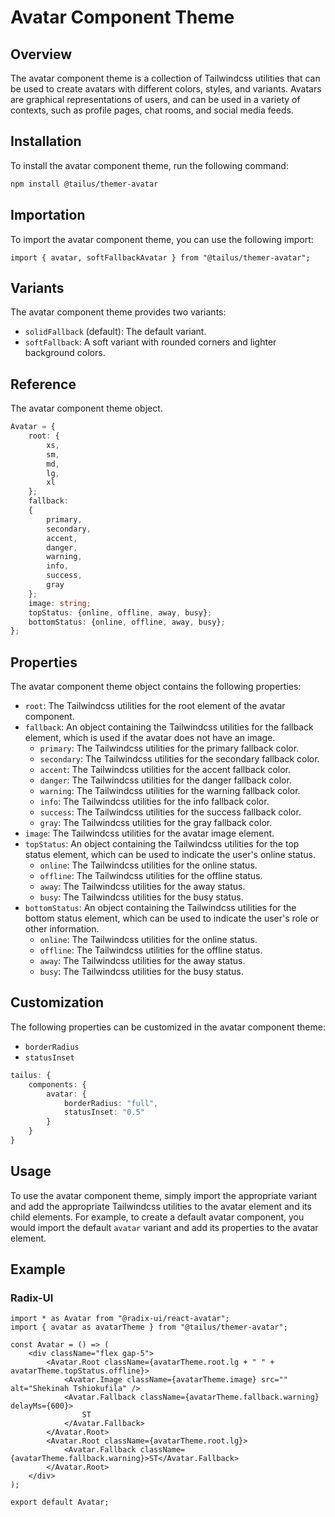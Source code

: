 # Avatar Component Theme

## Overview

The avatar component theme is a collection of Tailwindcss utilities that can be used to create avatars with different colors, styles, and variants. Avatars are graphical representations of users, and can be used in a variety of contexts, such as profile pages, chat rooms, and social media feeds.

## Installation

To install the avatar component theme, run the following command:

```bash
npm install @tailus/themer-avatar
```

## Importation

To import the avatar component theme, you can use the following import:

```tsx
import { avatar, softFallbackAvatar } from "@tailus/themer-avatar";
```

## Variants

The avatar component theme provides two variants:

-   `solidFallback` (default): The default variant.
-   `softFallback`: A soft variant with rounded corners and lighter background colors.

## Reference

The avatar component theme object.

```ts
Avatar = {
    root: {
        xs,
        sm,
        md,
        lg,
        xl
    };
    fallback:
    {
        primary,
        secondary,
        accent,
        danger,
        warning,
        info,
        success,
        gray
    };
    image: string;
    topStatus: {online, offline, away, busy};
    bottomStatus: {online, offline, away, busy};
};
```

## Properties

The avatar component theme object contains the following properties:

-   `root`: The Tailwindcss utilities for the root element of the avatar component.
-   `fallback`: An object containing the Tailwindcss utilities for the fallback element, which is used if the avatar does not have an image.
    -   `primary`: The Tailwindcss utilities for the primary fallback color.
    -   `secondary`: The Tailwindcss utilities for the secondary fallback color.
    -   `accent`: The Tailwindcss utilities for the accent fallback color.
    -   `danger`: The Tailwindcss utilities for the danger fallback color.
    -   `warning`: The Tailwindcss utilities for the warning fallback color.
    -   `info`: The Tailwindcss utilities for the info fallback color.
    -   `success`: The Tailwindcss utilities for the success fallback color.
    -   `gray`: The Tailwindcss utilities for the gray fallback color.
-   `image`: The Tailwindcss utilities for the avatar image element.
-   `topStatus`: An object containing the Tailwindcss utilities for the top status element, which can be used to indicate the user's online status.
    -   `online`: The Tailwindcss utilities for the online status.
    -   `offline`: The Tailwindcss utilities for the offline status.
    -   `away`: The Tailwindcss utilities for the away status.
    -   `busy`: The Tailwindcss utilities for the busy status.
-   `bottomStatus`: An object containing the Tailwindcss utilities for the bottom status element, which can be used to indicate the user's role or other information.
    -   `online`: The Tailwindcss utilities for the online status.
    -   `offline`: The Tailwindcss utilities for the offline status.
    -   `away`: The Tailwindcss utilities for the away status.
    -   `busy`: The Tailwindcss utilities for the busy status.

## Customization

The following properties can be customized in the avatar component theme:

-   `borderRadius`
-   `statusInset`

```ts
tailus: {
    components: {
        avatar: {
            borderRadius: "full",
            statusInset: "0.5"
        }
    }
}
```

## Usage

To use the avatar component theme, simply import the appropriate variant and add the appropriate Tailwindcss utilities to the avatar element and its child elements. For example, to create a default avatar component, you would import the default `avatar` variant and add its properties to the avatar element.

## Example

### Radix-UI

```tsx
import * as Avatar from "@radix-ui/react-avatar";
import { avatar as avatarTheme } from "@tailus/themer-avatar";

const Avatar = () => (
    <div className="flex gap-5">
        <Avatar.Root className={avatarTheme.root.lg + " " + avatarTheme.topStatus.offline}>
            <Avatar.Image className={avatarTheme.image} src="" alt="Shekinah Tshiokufila" />
            <Avatar.Fallback className={avatarTheme.fallback.warning} delayMs={600}>
                ST
            </Avatar.Fallback>
        </Avatar.Root>
        <Avatar.Root className={avatarTheme.root.lg}>
            <Avatar.Fallback className={avatarTheme.fallback.warning}>ST</Avatar.Fallback>
        </Avatar.Root>
    </div>
);

export default Avatar;
```
